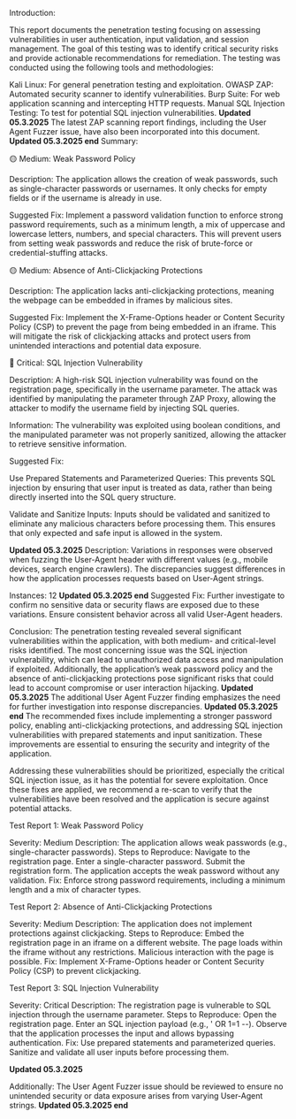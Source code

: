 
Introduction:

This report documents the penetration testing focusing on assessing vulnerabilities in user authentication, input validation, and session management. The goal of this testing was to identify critical security risks and provide actionable recommendations for remediation. The testing was conducted using the following tools and methodologies:

Kali Linux: For general penetration testing and exploitation.
OWASP ZAP: Automated security scanner to identify vulnerabilities.
Burp Suite: For web application scanning and intercepting HTTP requests.
Manual SQL Injection Testing: To test for potential SQL injection vulnerabilities.
**Updated 05.3.2025**
The latest ZAP scanning report findings, including the User Agent Fuzzer issue, have also been incorporated into this document.
**Updated 05.3.2025 end**
Summary:


🟡 Medium: Weak Password Policy

Description: The application allows the creation of weak passwords, such as single-character passwords or usernames. It only checks for empty fields or if the username is already in use.

Suggested Fix: Implement a password validation function to enforce strong password requirements, such as a minimum length, a mix of uppercase and lowercase letters, numbers, and special characters. This will prevent users from setting weak passwords and reduce the risk of brute-force or credential-stuffing attacks.

🟡 Medium: Absence of Anti-Clickjacking Protections

Description: The application lacks anti-clickjacking protections, meaning the webpage can be embedded in iframes by malicious sites.

Suggested Fix: Implement the X-Frame-Options header or Content Security Policy (CSP) to prevent the page from being embedded in an iframe. This will mitigate the risk of clickjacking attacks and protect users from unintended interactions and potential data exposure.

🔴 Critical: SQL Injection Vulnerability

Description: A high-risk SQL injection vulnerability was found on the registration page, specifically in the username parameter. The attack was identified by manipulating the parameter through ZAP Proxy, allowing the attacker to modify the username field by injecting SQL queries.

Information: The vulnerability was exploited using boolean conditions, and the manipulated parameter was not properly sanitized, allowing the attacker to retrieve sensitive information.

Suggested Fix:

Use Prepared Statements and Parameterized Queries: This prevents SQL injection by ensuring that user input is treated as data, rather than being directly inserted into the SQL query structure.

Validate and Sanitize Inputs: Inputs should be validated and sanitized to eliminate any malicious characters before processing them. This ensures that only expected and safe input is allowed in the system.

**Updated 05.3.2025**
Description: Variations in responses were observed when fuzzing the User-Agent header with different values (e.g., mobile devices, search engine crawlers). The discrepancies suggest differences in how the application processes requests based on User-Agent strings.

Instances: 12
**Updated 05.3.2025 end**
Suggested Fix: Further investigate to confirm no sensitive data or security flaws are exposed due to these variations. Ensure consistent behavior across all valid User-Agent headers.

Conclusion:
The penetration testing revealed several significant vulnerabilities within the application, with both medium- and critical-level risks identified. The most concerning issue was the SQL injection vulnerability, which can lead to unauthorized data access and manipulation if exploited. Additionally, the application’s weak password policy and the absence of anti-clickjacking protections pose significant risks that could lead to account compromise or user interaction hijacking.
**Updated 05.3.2025**
The additional User Agent Fuzzer finding emphasizes the need for further investigation into response discrepancies.
**Updated 05.3.2025 end**
The recommended fixes include implementing a stronger password policy, enabling anti-clickjacking protections, and addressing SQL injection vulnerabilities with prepared statements and input sanitization. These improvements are essential to ensuring the security and integrity of the application.

Addressing these vulnerabilities should be prioritized, especially the critical SQL injection issue, as it has the potential for severe exploitation. Once these fixes are applied, we recommend a re-scan to verify that the vulnerabilities have been resolved and the application is secure against potential attacks.

Test Report 1: Weak Password Policy

Severity: Medium
Description: The application allows weak passwords (e.g., single-character passwords).
Steps to Reproduce:
Navigate to the registration page.
Enter a single-character password.
Submit the registration form.
The application accepts the weak password without any validation.
Fix: Enforce strong password requirements, including a minimum length and a mix of character types.

Test Report 2: Absence of Anti-Clickjacking Protections

Severity: Medium
Description: The application does not implement protections against clickjacking.
Steps to Reproduce:
Embed the registration page in an iframe on a different website.
The page loads within the iframe without any restrictions.
Malicious interaction with the page is possible.
Fix: Implement X-Frame-Options header or Content Security Policy (CSP) to prevent clickjacking.

Test Report 3: SQL Injection Vulnerability

Severity: Critical
Description: The registration page is vulnerable to SQL injection through the username parameter.
Steps to Reproduce:
Open the registration page.
Enter an SQL injection payload (e.g., ' OR 1=1 --).
Observe that the application processes the input and allows bypassing authentication.
Fix: Use prepared statements and parameterized queries. Sanitize and validate all user inputs before processing them.


**Updated 05.3.2025**

Additionally:
The User Agent Fuzzer issue should be reviewed to ensure no unintended security or data exposure arises from varying User-Agent strings.
**Updated 05.3.2025 end**
